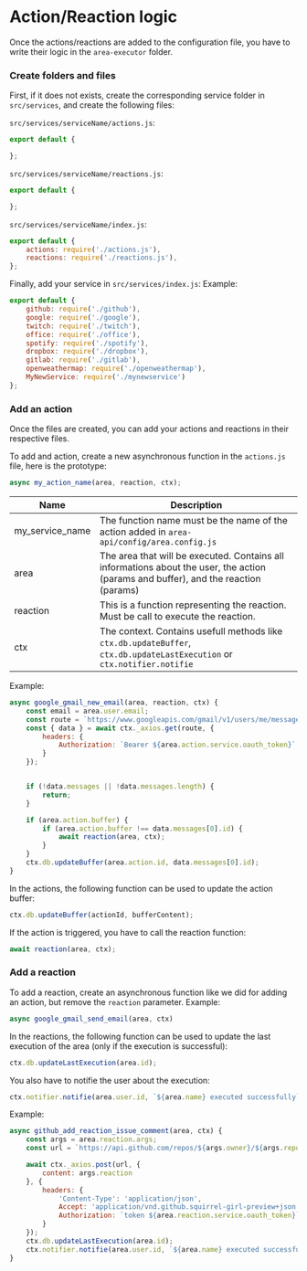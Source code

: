 # Action/Reaction logic

Once the actions/reactions are added to the configuration file, you have to write their logic in the `area-executor` folder.

### Create folders and files

First, if it does not exists, create the corresponding service folder in `src/services`, and create the following files:

`src/services/serviceName/actions.js`:
```javascript
export default {

};
```

`src/services/serviceName/reactions.js`:
```javascript
export default {

};
```

`src/services/serviceName/index.js`:
```javascript
export default {
    actions: require('./actions.js'),
    reactions: require('./reactions.js'),
};
```


Finally, add your service in `src/services/index.js`:
Example:
```javascript
export default {
    github: require('./github'),
    google: require('./google'),
    twitch: require('./twitch'),
    office: require('./office'),
    spotify: require('./spotify'),
    dropbox: require('./dropbox'),
    gitlab: require('./gitlab'),
    openweathermap: require('./openweathermap'),
    MyNewService: require('./mynewservice')
};
```


### Add an action

Once the files are created, you can add your actions and reactions in their respective files.

To add and action, create a new asynchronous function in the `actions.js` file, here is the prototype:
```javascript
async my_action_name(area, reaction, ctx);
```

Name | Description
--- | ---
my_service_name | The function name must be the name of the action added in `area-api/config/area.config.js`
area | The area that will be executed. Contains all informations about the user, the action (params and buffer), and the reaction (params)
reaction | This is a function representing the reaction. Must be call to execute the reaction.
ctx | The context. Contains usefull methods like `ctx.db.updateBuffer`, `ctx.db.updateLastExecution` or `ctx.notifier.notifie`

Example:
```javascript
async google_gmail_new_email(area, reaction, ctx) {
    const email = area.user.email;
    const route = `https://www.googleapis.com/gmail/v1/users/me/messages?q=is:unread`;
    const { data } = await ctx._axios.get(route, {
        headers: {
            Authorization: `Bearer ${area.action.service.oauth_token}`
        }
    });


    if (!data.messages || !data.messages.length) {
        return;
    }

    if (area.action.buffer) {
        if (area.action.buffer !== data.messages[0].id) {
            await reaction(area, ctx);
        }
    }
    ctx.db.updateBuffer(area.action.id, data.messages[0].id);
}
```


In the actions, the following function can be used to update the action buffer:
```javascript
ctx.db.updateBuffer(actionId, bufferContent);
```


If the action is triggered, you have to call the reaction function:
```javascript
await reaction(area, ctx);
```


### Add a reaction

To add a reaction, create an asynchronous function like we did for adding an action, but remove the `reaction` parameter.
Example:
```javascript
async google_gmail_send_email(area, ctx)
```

In the reactions, the following function can be used to update the last execution of the area (only if the execution is successful):
```javascript
ctx.db.updateLastExecution(area.id);
```

You also have to notifie the user about the execution:
```javascript
ctx.notifier.notifie(area.user.id, `${area.name} executed successfully`);
```

Example:
```javascript
async github_add_reaction_issue_comment(area, ctx) {
    const args = area.reaction.args;
    const url = `https://api.github.com/repos/${args.owner}/${args.repo}/issues/comments/${args.commentId}/reactions`;

    await ctx._axios.post(url, {
        content: args.reaction
    }, {
        headers: {
            'Content-Type': 'application/json',
            Accept: 'application/vnd.github.squirrel-girl-preview+json',
            Authorization: `token ${area.reaction.service.oauth_token}`
        }
    });
    ctx.db.updateLastExecution(area.id);
    ctx.notifier.notifie(area.user.id, `${area.name} executed successfully`);
}
```
